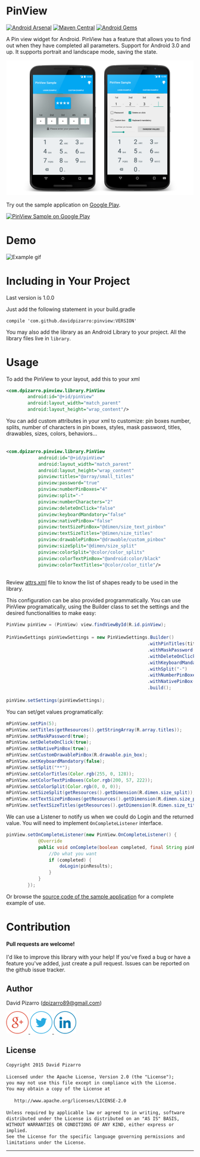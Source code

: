 # PinView 

[![Android Arsenal](https://img.shields.io/badge/Android%20Arsenal-PinView-brightgreen.svg?style=flat)](http://android-arsenal.com/details/1/2411) [![Maven Central](https://maven-badges.herokuapp.com/maven-central/com.github.davidpizarro/pinview/badge.svg)](https://maven-badges.herokuapp.com/maven-central/com.github.davidpizarro/pinview) [![Android Gems](http://www.android-gems.com/badge/DavidPizarro/PinView.svg?branch=master)](http://www.android-gems.com/lib/DavidPizarro/PinView)

A Pin view widget for Android. PinView has a feature that allows you to find out when they have completed all parameters. 
Support for Android 3.0 and up. It supports portrait and landscape mode, saving the state.

![Example screenshot](art/screenshots_framed.png)

Try out the sample application on [Google Play][1].

<a href="https://play.google.com/store/apps/details?id=com.dpizarro.libraries.pinview">
  <img alt="PinView Sample on Google Play"
         src="http://developer.android.com/images/brand/en_app_rgb_wo_45.png" />
</a>

Demo
=========================

![Example gif](art/demo.gif)

Including in Your Project
=========================

Last version is 1.0.0

Just add the following statement in your build.gradle

    compile 'com.github.davidpizarro:pinview:VERSION'
    
You may also add the library as an Android Library to your project. All the library files live in ```library```.

Usage
=====

To add the PinView to your layout, add this to your xml
```xml
<com.dpizarro.pinview.library.PinView
        android:id="@+id/pinView"
        android:layout_width="match_parent"
        android:layout_height="wrap_content"/>
```  

You can add custom attributes in your xml to customize: pin boxes number, splits, number of characters in pin boxes, styles, mask password, titles, drawables, sizes, colors, behaviors...
```xml

<com.dpizarro.pinview.library.PinView
            android:id="@+id/pinView"
            android:layout_width="match_parent"
            android:layout_height="wrap_content"
            pinview:titles="@array/small_titles"
            pinview:password="true"
            pinview:numberPinBoxes="4"
            pinview:split="-"
            pinview:numberCharacters="2"
            pinview:deleteOnClick="false"
            pinview:keyboardMandatory="false"
            pinview:nativePinBox="false"
            pinview:textSizePinBox="@dimen/size_text_pinbox"
            pinview:textSizeTitles="@dimen/size_titles"
            pinview:drawablePinBox="@drawable/custom_pinbox"
            pinview:sizeSplit="@dimen/size_split"
            pinview:colorSplit="@color/color_splits"
            pinview:colorTextPinBox="@android:color/black"
            pinview:colorTextTitles="@color/color_title"/>
        
```
Review [attrs.xml][3] file to know the list of shapes ready to be used in the library.


This configuration can be also provided programmatically. You can use PinView programatically, using the Builder class to set the settings and the desired functionalities to make easy:
```java
PinView pinView = (PinView) view.findViewById(R.id.pinView);

PinViewSettings pinViewSettings = new PinViewSettings.Builder()
                                                     .withPinTitles(titlesAux)
                                                     .withMaskPassword(true)
                                                     .withDeleteOnClick(true)
                                                     .withKeyboardMandatory(false)
                                                     .withSplit("-")
                                                     .withNumberPinBoxes(5)
                                                     .withNativePinBox(false)
                                                     .build();

pinView.setSettings(pinViewSettings);
```

You can set/get values programatically:
```java
mPinView.setPin(5);
mPinView.setTitles(getResources().getStringArray(R.array.titles));
mPinView.setMaskPassword(true);
mPinView.setDeleteOnClick(true);
mPinView.setNativePinBox(true);
mPinView.setCustomDrawablePinBox(R.drawable.pin_box);
mPinView.setKeyboardMandatory(false);
mPinView.setSplit("**");
mPinView.setColorTitles(Color.rgb(255, 0, 128));
mPinView.setColorTextPinBoxes(Color.rgb(200, 57, 222));
mPinView.setColorSplit(Color.rgb(0, 0, 0));
mPinView.setSizeSplit(getResources().getDimension(R.dimen.size_split));
mPinView.setTextSizePinBoxes(getResources().getDimension(R.dimen.size_pinboxes));
mPinView.setTextSizeTitles(getResources().getDimension(R.dimen.size_titles));
```

We can use a Listener to notify us when we could do Login and the returned value. You will need to implement `OnCompleteListener` interface.
```java
pinView.setOnCompleteListener(new PinView.OnCompleteListener() {
            @Override
            public void onComplete(boolean completed, final String pinResults) {
                //Do what you want
                if (completed) {
                    doLogin(pinResults);
                }
            }
        });
```

Or browse the [source code of the sample application][2] for a complete example of use.

Contribution
============

#### Pull requests are welcome!

I'd like to improve this library with your help!
If you've fixed a bug or have a feature you've added, just create a pull request. Issues can be reported on the github issue tracker.

Author
-------

David Pizarro (dpizarro89@gmail.com)

<a href="https://plus.google.com/u/0/110797503395500685158">
  <img alt="Follow me on Google+"
       src="https://raw.githubusercontent.com/DavidPizarro/android-live-templates/master/art/google.png" />
</a>
<a href="https://twitter.com/DavidPizarro89">
  <img alt="Follow me on Twitter"
       src="https://raw.githubusercontent.com/DavidPizarro/android-live-templates/master/art/twitter.png" />
</a>
<a href="https://www.linkedin.com/in/davidpizarrodejesus">
  <img alt="Follow me on LinkedIn"
       src="https://raw.githubusercontent.com/DavidPizarro/android-live-templates/master/art/linkedin.png" />
</a>


License
-------

    Copyright 2015 David Pizarro

    Licensed under the Apache License, Version 2.0 (the "License");
    you may not use this file except in compliance with the License.
    You may obtain a copy of the License at

       http://www.apache.org/licenses/LICENSE-2.0

    Unless required by applicable law or agreed to in writing, software
    distributed under the License is distributed on an "AS IS" BASIS,
    WITHOUT WARRANTIES OR CONDITIONS OF ANY KIND, either express or implied.
    See the License for the specific language governing permissions and
    limitations under the License.
---

[1]: https://play.google.com/store/apps/details?id=com.dpizarro.libraries.pinview
[2]: https://github.com/DavidPizarro/PinView/tree/master/app
[3]: https://github.com/DavidPizarro/PinView/blob/master/library/src/main/res/values/attrs.xml
